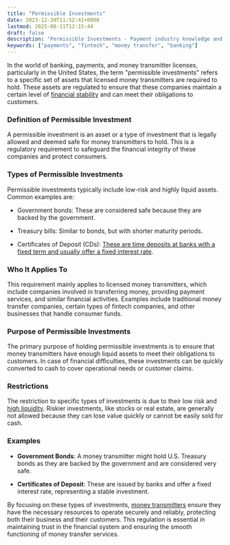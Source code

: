 ```yaml
---
title: "Permissible Investments"
date: 2023-12-30T11:52:41+0000
lastmod: 2025-08-11T12:15:44
draft: false
description: "Permissible Investments - Payment industry knowledge and insights"
keywords: ["payments", "fintech", "money transfer", "banking"]
---
```


In the world of banking, payments, and money transmitter licenses, particularly in the United States, the term "permissible investments" refers to a specific set of assets that licensed money transmitters are required to hold. These assets are regulated to ensure that these companies maintain a certain level of [financial stability](https://faisalkhanllc.xyz/resources/payments-wiki/f/financial-stability/) and can meet their obligations to customers.

### Definition of Permissible Investment

A permissible investment is an asset or a type of investment that is legally allowed and deemed safe for money transmitters to hold. This is a regulatory requirement to safeguard the financial integrity of these companies and protect consumers.

### Types of Permissible Investments

Permissible investments typically include low-risk and highly liquid assets. Common examples are:

- Government bonds: These are considered safe because they are backed by the government.

- Treasury bills: Similar to bonds, but with shorter maturity periods.

- Certificates of Deposit (CDs): [These are time deposits at banks with a fixed term and usually offer a fixed interest rate](https://faisalkhanllc.xyz/resources/payments-wiki/c/certificates-of-deposit-cds/).

### Who It Applies To

This requirement mainly applies to licensed money transmitters, which include companies involved in transferring money, providing payment services, and similar financial activities. Examples include traditional money transfer companies, certain types of fintech companies, and other businesses that handle consumer funds.

### Purpose of Permissible Investments

The primary purpose of holding permissible investments is to ensure that money transmitters have enough liquid assets to meet their obligations to customers. In case of financial difficulties, these investments can be quickly converted to cash to cover operational needs or customer claims.

### Restrictions

The restriction to specific types of investments is due to their low risk and [high liquidity](https://faisalkhanllc.xyz/resources/payments-wiki/h/high-liquidity/). Riskier investments, like stocks or real estate, are generally not allowed because they can lose value quickly or cannot be easily sold for cash.

### Examples

- **Government Bonds**: A money transmitter might hold U.S. Treasury bonds as they are backed by the government and are considered very safe.

- **Certificates of Deposit**: These are issued by banks and offer a fixed interest rate, representing a stable investment.

By focusing on these types of investments, [money transmitters](https://faisalkhanllc.xyz/resources/payments-wiki/m/money-transmitter/) ensure they have the necessary resources to operate securely and reliably, protecting both their business and their customers. This regulation is essential in maintaining trust in the financial system and ensuring the smooth functioning of money transfer services.